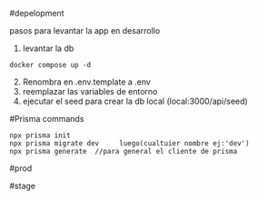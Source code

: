 #depelopment

pasos para levantar la app en desarrollo


1. levantar la db
```
docker compose up -d
```

2. Renombra en .env.template a .env
3. reemplazar las variables de entorno
4. ejecutar el seed para crear la db local (local:3000/api/seed)


#Prisma commands
```
npx prisma init
npx prisma migrate dev     luego(cualtuier nombre ej:'dev')
npx prisma generate  //para general el cliente de prisma
```

#prod


#stage